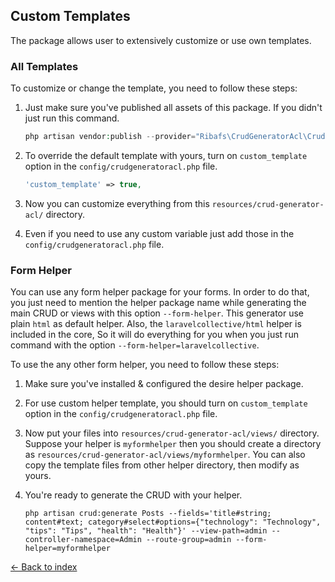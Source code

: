 ## Custom Templates

The package allows user to extensively customize or use own templates.

### All Templates

To customize or change the template, you need to follow these steps:

1. Just make sure you've published all assets of this package. If you didn't just run this command.
    ```php
    php artisan vendor:publish --provider="Ribafs\CrudGeneratorAcl\CrudGeneratorAclServiceProvider"
    ```
2. To override the default template with yours, turn on `custom_template` option in the `config/crudgeneratoracl.php` file.
    ```php
    'custom_template' => true,
    ```

3. Now you can customize everything from this `resources/crud-generator-acl/` directory.

4. Even if you need to use any custom variable just add those in the `config/crudgeneratoracl.php` file.

### Form Helper

You can use any form helper package for your forms. In order to do that, you just need to mention the helper package name while generating the main CRUD or views with this option `--form-helper`. This generator use plain `html` as default helper.
Also, the `laravelcollective/html` helper is included in the core, So it will do everything for you when you just run command with the option `--form-helper=laravelcollective`.

To use the any other form helper, you need to follow these steps:

1. Make sure you've installed & configured the desire helper package.

2. For use custom helper template, you should turn on `custom_template` option in the `config/crudgeneratoracl.php` file.

3. Now put your files into `resources/crud-generator-acl/views/` directory. Suppose your helper is `myformhelper` then you should create a directory as `resources/crud-generator-acl/views/myformhelper`. You can also copy the template files from other helper directory, then modify as yours.

4. You're ready to generate the CRUD with your helper.
    ```
    php artisan crud:generate Posts --fields='title#string; content#text; category#select#options={"technology": "Technology", "tips": "Tips", "health": "Health"}' --view-path=admin --controller-namespace=Admin --route-group=admin --form-helper=myformhelper
    ```

[&larr; Back to index](README.md)
